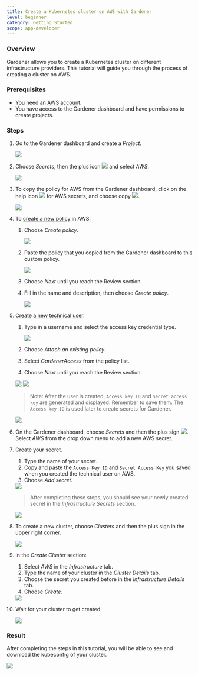 ```yaml
---
title: Create a Kubernetes cluster on AWS with Gardener
level: beginner
category: Getting Started
scope: app-developer
---
```

### Overview

Gardener allows you to create a Kubernetes cluster on different infrastructure providers. This tutorial will guide you through the process of creating a cluster on AWS.

### Prerequisites

- You need an [AWS account](https://aws.amazon.com/).
- You have access to the Gardener dashboard and have permissions to create projects.

### Steps

1. Go to the Gardener dashboard and create a *Project*.

    <img src="images/new-gardener-project.png">


1. Choose *Secrets*, then the plus icon <img src="images/plus-icon.png"> and select *AWS*.

    <img src="images/create-secret-aws.png">

1. To copy the policy for AWS from the Gardener dashboard, click on the help icon <img src="images/help-icon.png"> for AWS secrets, and choose copy <img src="images/copy-icon.png">.

    <img src="images/gardener-copy-policy.png">

1. To [create a new policy](https://console.aws.amazon.com/iam/home?#/policies) in AWS:
    1. Choose *Create policy*.
        
        <img src="images/amazon-create-policy.png">
    
    1. Paste the policy that you copied from the Gardener dashboard to this custom policy.

        <img src="images/amazon-create-policy-json.png">

    1. Choose *Next* until you reach the Review section.

    1. Fill in the name and description, then choose *Create policy*.

        <img src="images/amazon-review-policy.png">
        

1. [Create a new technical user](https://console.aws.amazon.com/iam/home?#/users$new?step=details).
    1. Type in a username and select the access key credential type.

        <img src="images/add-user.png">

    1. Choose *Attach an existing policy*.
    1. Select *GardenerAccess* from the policy list.
    1. Choose *Next* until you reach the Review section.

    <img src="images/attach-policy.png">

    <img src="images/finish-user.png">

     > Note: After the user is created, `Access key ID` and `Secret access key` are generated and displayed. Remember to save them. The `Access key ID` is used later to create secrets for Gardener.

    <img src="images/save-keys.png">

1. On the Gardener dashboard, choose *Secrets* and then the plus sign <img src="images/plus-icon.png">. Select *AWS* from the drop down menu to add a new AWS secret.


1. Create your secret.

    1. Type the name of your secret.
    1. Copy and paste the `Access Key ID` and `Secret Access Key` you saved when you created the technical user on AWS.
    3. Choose *Add secret*.
    <img src="images/add-aws-secret.png">

    >After completing these steps, you should see your newly created secret in the *Infrastructure Secrets* section.

    <img src="images/secret-stored.png">

1. To create a new cluster, choose *Clusters* and then the plus sign in the upper right corner.

    <img src="images/new-cluster.png">

1. In the *Create Cluster* section:
    1. Select *AWS* in the *Infrastructure* tab.
    1. Type the name of your cluster in the *Cluster Details* tab.
    1. Choose the secret you created before in the *Infrastructure Details* tab.
    1. Choose *Create*.

    <img src="images/create-cluster.png">

1. Wait for your cluster to get created.

    <img src="images/processing-cluster.png">

### Result

After completing the steps in this tutorial, you will be able to see and download the kubeconfig of your cluster.

  <img src="images/copy-kubeconfig.png">